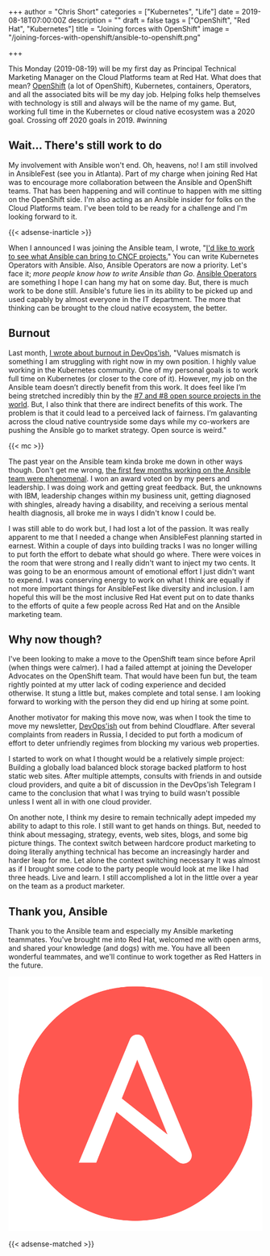 +++
author = "Chris Short"
categories = ["Kubernetes", "Life"]
date = 2019-08-18T07:00:00Z
description = ""
draft = false
tags = ["OpenShift", "Red Hat", "Kubernetes"]
title = "Joining forces with OpenShift"
image = "/joining-forces-with-openshift/ansible-to-openshift.png"

+++

This Monday (2019-08-19) will be my first day as Principal Technical Marketing Manager on the Cloud Platforms team at Red Hat. What does that mean? [OpenShift](https://www.openshift.com/) (a lot of OpenShift), Kubernetes, containers, Operators, and all the associated bits will be my day job. Helping folks help themselves with technology is still and always will be the name of my game. But, working full time in the Kubernetes or cloud native ecosystem was a 2020 goal. Crossing off 2020 goals in 2019. #winning

## Wait... There's still work to do

My involvement with Ansible won't end. Oh, heavens, no! I am still involved in AnsibleFest (see you in Atlanta).  Part of my charge when joining Red Hat was to encourage more collaboration between the Ansible and OpenShift teams. That has been happening and will continue to happen with me sitting on the OpenShift side. I'm also acting as an Ansible insider for folks on the Cloud Platforms team. I've been told to be ready for a challenge and I'm looking forward to it.

{{< adsense-inarticle >}}

When I announced I was joining the Ansible team, I wrote, "[I'd like to work to see what Ansible can bring to CNCF projects.](https://chrisshort.net/joining-ansible-team-at-red-hat/?utm_source=devopsish&utm_medium=newsletter&utm_campaign=141)" You can write Kubernetes Operators with Ansible. Also, Ansible Operators are now a priority. Let's face it; *more people know how to write Ansible than Go*. [Ansible Operators](https://ansible.com/operators/?utm_source=devopsish&utm_medium=newsletter&utm_campaign=141&utm_term=kubernetes) are something I hope I can hang my hat on some day. But, there is much work to be done still. Ansible's future lies in its ability to be picked up and used capably by almost everyone in the IT department. The more that thinking can be brought to the cloud native ecosystem, the better.

## Burnout

Last month, [I wrote about burnout in DevOps'ish](https://devopsish.com/137/), "Values mismatch is something I am struggling with right now in my own position. I highly value working in the Kubernetes community. One of my personal goals is to work full time on Kubernetes (or closer to the core of it). However, my job on the Ansible team doesn’t directly benefit from this work. It does feel like I’m being stretched incredibly thin by the [#7 and #8 open source projects in the world](https://octoverse.github.com/projects.html). But, I also think that there are indirect benefits of this work. The problem is that it could lead to a perceived lack of fairness. I’m galavanting across the cloud native countryside some days while my co-workers are pushing the Ansible go to market strategy. Open source is weird."

{{< mc >}}

The past year on the Ansible team kinda broke me down in other ways though. Don't get me wrong, [the first few months working on the Ansible team were phenomenal](https://chrisshort.net/the-importance-of-psychological-safety/). I won an award voted on by my peers and leadership. I was doing work and getting great feedback. But, the unknowns with IBM, leadership changes within my business unit, getting diagnosed with shingles, already having a disability, and receiving a serious mental health diagnosis, all broke me in ways I didn't know I could be.

I was still able to do work but, I had lost a lot of the passion. It was really apparent to me that I needed a change when AnsibleFest planning started in earnest. Within a couple of days into building tracks I was no longer willing to put forth the effort to debate what should go where. There were voices in the room that were strong and I really didn't want to inject my two cents. It was going to be an enormous amount of emotional effort I just didn't want to expend. I was conserving energy to work on what I think are equally if not more important things for AnsibleFest like diversity and inclusion. I am hopeful this will be the most inclusive Red Hat event put on to date thanks to the efforts of quite a few people across Red Hat and on the Ansible marketing team.

## Why now though?

I've been looking to make a move to the OpenShift team since before April (when things were calmer). I had a failed attempt at joining the Developer Advocates on the OpenShift team. That would have been fun but, the team rightly pointed at my utter lack of coding experience and decided otherwise. It stung a little but, makes complete and total sense. I am looking forward to working with the person they did end up hiring at some point.



Another motivator for making this move now, was when I took the time to move my newsletter, [DevOps'ish](https://devopsish.com) out from behind Cloudflare. After several complaints from readers in Russia, I decided to put forth a modicum of effort to deter unfriendly regimes from blocking my various web properties.

I started to work on what I thought would be a relatively simple project: Building a globally load balanced block storage backed platform to host static web sites. After multiple attempts, consults with friends in and outside cloud providers, and quite a bit of discussion in the DevOps'ish Telegram I came to the conclusion that what I was trying to build wasn't possible unless I went all in with one cloud provider.

On another note, I think my desire to remain technically adept impeded my ability to adapt to this role. I still want to get hands on things. But, needed to think about messaging, strategy, events, web sites, blogs, and some big picture things. The context switch between hardcore product marketing to doing literally anything technical has become an increasingly harder and harder leap for me. Let alone the context switching necessary  It was almost as if I brought some code to the party people would look at me like I had three heads. Live and learn. I still accomplished a lot in the little over a year on the team as a product marketer.

## Thank you, Ansible

Thank you to the Ansible team and especially my Ansible marketing teammates. You've brought me into Red Hat, welcomed me with open arms, and shared your knowledge (and dogs) with me. You have all been wonderful teammates, and we'll continue to work together as Red Hatters in the future.

![Ansible](Ansible-Mark-Large-RGB-Mango.png)

{{< adsense-matched >}}

